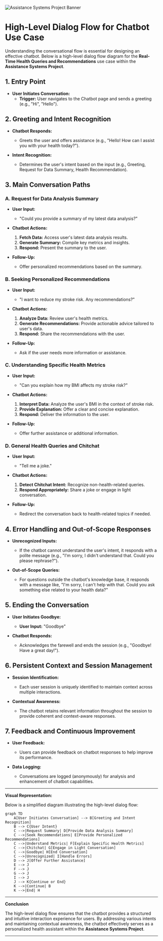 ![Assistance Systems Project Banner](./.ASP_Banner.png)

# **High-Level Dialog Flow for Chatbot Use Case**

Understanding the conversational flow is essential for designing an effective chatbot. Below is a high-level dialog flow diagram for the **Real-Time Health Queries and Recommendations** use case within the **Assistance Systems Project**.

## **1. Entry Point**

- **User Initiates Conversation:**
  - **Trigger:** User navigates to the Chatbot page and sends a greeting (e.g., "Hi", "Hello").
  
## **2. Greeting and Intent Recognition**

- **Chatbot Responds:**
  - Greets the user and offers assistance (e.g., "Hello! How can I assist you with your health today?").

- **Intent Recognition:**
  - Determines the user's intent based on the input (e.g., Greeting, Request for Data Summary, Health Recommendation).

## **3. Main Conversation Paths**

### **A. Request for Data Analysis Summary**

- **User Input:**
  - "Could you provide a summary of my latest data analysis?"

- **Chatbot Actions:**
  1. **Fetch Data:** Access user's latest data analysis results.
  2. **Generate Summary:** Compile key metrics and insights.
  3. **Respond:** Present the summary to the user.

- **Follow-Up:**
  - Offer personalized recommendations based on the summary.

### **B. Seeking Personalized Recommendations**

- **User Input:**
  - "I want to reduce my stroke risk. Any recommendations?"

- **Chatbot Actions:**
  1. **Analyze Data:** Review user's health metrics.
  2. **Generate Recommendations:** Provide actionable advice tailored to user's data.
  3. **Respond:** Share the recommendations with the user.

- **Follow-Up:**
  - Ask if the user needs more information or assistance.

### **C. Understanding Specific Health Metrics**

- **User Input:**
  - "Can you explain how my BMI affects my stroke risk?"

- **Chatbot Actions:**
  1. **Interpret Data:** Analyze the user's BMI in the context of stroke risk.
  2. **Provide Explanation:** Offer a clear and concise explanation.
  3. **Respond:** Deliver the information to the user.

- **Follow-Up:**
  - Offer further assistance or additional information.

### **D. General Health Queries and Chitchat**

- **User Input:**
  - "Tell me a joke."

- **Chatbot Actions:**
  1. **Detect Chitchat Intent:** Recognize non-health-related queries.
  2. **Respond Appropriately:** Share a joke or engage in light conversation.

- **Follow-Up:**
  - Redirect the conversation back to health-related topics if needed.

## **4. Error Handling and Out-of-Scope Responses**

- **Unrecognized Inputs:**
  - If the chatbot cannot understand the user's intent, it responds with a polite message (e.g., "I'm sorry, I didn't understand that. Could you please rephrase?").

- **Out-of-Scope Queries:**
  - For questions outside the chatbot's knowledge base, it responds with a message like, "I'm sorry, I can't help with that. Could you ask something else related to your health data?"

## **5. Ending the Conversation**

- **User Initiates Goodbye:**
  - **User Input:** "Goodbye"

- **Chatbot Responds:**
  - Acknowledges the farewell and ends the session (e.g., "Goodbye! Have a great day!").

## **6. Persistent Context and Session Management**

- **Session Identification:**
  - Each user session is uniquely identified to maintain context across multiple interactions.

- **Contextual Awareness:**
  - The chatbot retains relevant information throughout the session to provide coherent and context-aware responses.

## **7. Feedback and Continuous Improvement**

- **User Feedback:**
  - Users can provide feedback on chatbot responses to help improve its performance.

- **Data Logging:**
  - Conversations are logged (anonymously) for analysis and enhancement of chatbot capabilities.

---

**Visual Representation:**

Below is a simplified diagram illustrating the high-level dialog flow:

```mermaid
graph TD
    A[User Initiates Conversation] --> B[Greeting and Intent Recognition]
    B --> C{User Intent}
    C -->|Request Summary| D[Provide Data Analysis Summary]
    C -->|Seek Recommendations| E[Provide Personalized Recommendations]
    C -->|Understand Metrics| F[Explain Specific Health Metrics]
    C -->|Chitchat| G[Engage in Light Conversation]
    C -->|Goodbye| H[End Conversation]
    C -->|Unrecognized| I[Handle Errors]
    D --> J[Offer Further Assistance]
    E --> J
    F --> J
    G --> J
    I --> J
    J --> K{Continue or End}
    K -->|Continue| B
    K -->|End| H
```

---

**Conclusion**

The high-level dialog flow ensures that the chatbot provides a structured and intuitive interaction experience for users. By addressing various intents and maintaining contextual awareness, the chatbot effectively serves as a personalized health assistant within the **Assistance Systems Project**.

---